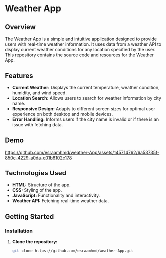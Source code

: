 # Weather App

## Overview

The Weather App is a simple and intuitive application designed to provide users with real-time weather information. It uses data from a weather API to display current weather conditions for any location specified by the user. This repository contains the source code and resources for the Weather App.

## Features

- **Current Weather:** Displays the current temperature, weather condition, humidity, and wind speed.
- **Location Search:** Allows users to search for weather information by city name.
- **Responsive Design:** Adapts to different screen sizes for optimal user experience on both desktop and mobile devices.
- **Error Handling:** Informs users if the city name is invalid or if there is an issue with fetching data.

## Demo
https://github.com/esraamhmd/weather-App/assets/145714762/6a53735f-850e-4229-a0da-e01b8102c178
## Technologies Used

- **HTML:** Structure of the app.
- **CSS:** Styling of the app.
- **JavaScript:** Functionality and interactivity.
- **Weather API:** Fetching real-time weather data.

## Getting Started

### Installation

1. **Clone the repository:**
   ```bash
   git clone https://github.com/esraamhmd/weather-App.git

